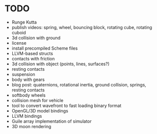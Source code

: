 # TODO

* Runge Kutta
* publish videos: spring, wheel, bouncing block, rotating cube, rotating cuboid
* 3d collision with ground
* license
* install precompiled Scheme files
* LLVM-based structs
* contacts with friction
* 3d collision with object (points, lines, surfaces?)
* resting contacts
* suspension
* body with gears
* blog post: quaternions, rotational inertia, ground collision, springs, resting contacts
* softbody wheels
* collision mesh for vehicle
* tool to convert wavefront to fast loading binary format
* OpenGL/3D model bindings
* LLVM bindings
* Guile array implementation of simulator
* 3D moon rendering
